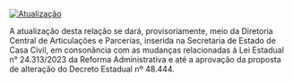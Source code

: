 [![Atualização](https://github.com/dados-mg/doacoes-comodatos-amigo-estado-mg/actions/workflows/main.yaml/badge.svg)](https://repository.frictionlessdata.io/report?user=dados-mg&repo=doacoes-comodatos-amigo-estado-mg&flow=frictionless)


A atualização desta relação se dará, provisoriamente, meio da Diretoria Central de Articulações e Parcerias, inserida na Secretaria de Estado de Casa Civil, em consonância com as mudanças relacionadas à Lei Estadual n° 24.313/2023 da Reforma Administrativa e até a aprovação da proposta de alteração do Decreto Estadual nº 48.444.



